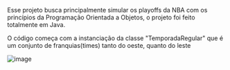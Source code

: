 Esse projeto busca principalmente simular os playoffs da NBA com os princípios da Programação Orientada a Objetos, o projeto foi feito totalmente em Java.

O código começa com a instanciação da classe "TemporadaRegular" que é um conjunto de franquias(times) tanto do oeste, quanto do leste

![image](https://github.com/4lbanes/simula-nba/assets/128335002/ec661ca9-859a-41ba-8aef-6a82f25fb9ad)


